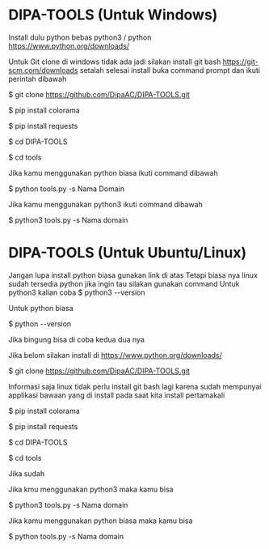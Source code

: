 # DIPA-TOOLS (Untuk Windows)

Install dulu python bebas python3 / python
https://www.python.org/downloads/

Untuk Git clone di windows tidak ada
jadi silakan install git bash 
https://git-scm.com/downloads
setalah selesai install buka command prompt dan ikuti perintah dibawah

$ git clone https://github.com/DipaAC/DIPA-TOOLS.git

$ pip install colorama

$ pip install requests

$ cd DIPA-TOOLS

$ cd tools

Jika kamu menggunakan python biasa ikuti command dibawah

$ python tools.py -s Nama Domain

Jika kamu menggunakan python3 ikuti command dibawah

$ python3 tools.py -s Nama domain

# DIPA-TOOLS (Untuk Ubuntu/Linux)

Jangan lupa install python biasa gunakan link di atas
Tetapi biasa nya linux sudah tersedia python jika ingin tau silakan gunakan command 
Untuk python3 kalian coba
$ python3 --version

Untuk python biasa

$ python --version

Jika bingung bisa di coba kedua dua nya

Jika belom silakan install di https://www.python.org/downloads/

$ git clone https://github.com/DipaAC/DIPA-TOOLS.git

Informasi saja linux tidak perlu install git bash lagi karena sudah mempunyai applikasi bawaan yang di install pada saat kita install pertamakali

$ pip install colorama

$ pip install requests

$ cd DIPA-TOOLS

$ cd tools

Jika sudah

Jika kmu menggunakan python3 maka kamu bisa

$ python3 tools.py -s Nama domain

Jika kamu menggunakan python biasa maka kamu bisa

$ python tools.py -s Nama domain
